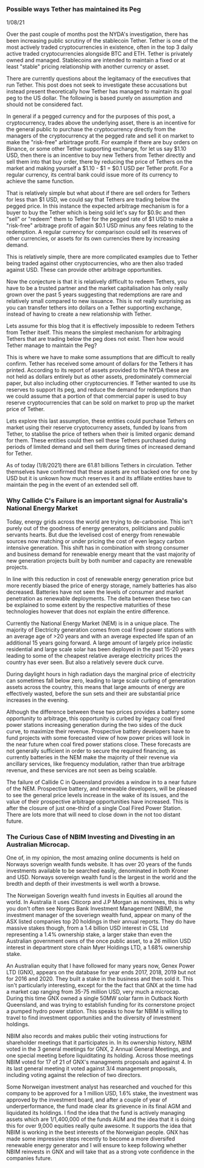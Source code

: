 ### Possible ways Tether has maintained its Peg
1/08/21

Over the past couple of months post the NYDA's investigation, there has been increasing public scrutiny of the stablecoin Tether. Tether is one of the most actively traded cryptocurrencies in existence, often in the top 3 daily active traded cryptocurrencies alongside BTC and ETH. Tether is privately owned and managed. Stablecoins are intended to maintain a fixed or at least "stable" pricing relationship with another currency or asset. 

There are currently questions about the legitamacy of the executives that run Tether. This post does not seek to investigate these accusations but instead present theoretically how Tether has managed to maintain its goal peg to the US dollar. The following is based purely on assumption and should not be considered fact.

In general if a pegged currency and for the purposes of this post, a cryptocurrency, trades above the underlying asset, there is an incentive for the general public to purchase the cryptocurrency directly from the managers of the cryptocurrency at the pegged rate and sell it on market to make the "risk-free" arbirtrage profit. For example if there are buy orders on Binance, or some other Tether supporting exchange, for let us say $1.10 USD, then there is an incentive to buy new Tethers from Tether directly and sell them into that buy order, there by reducing the price of Tethers on the market and making yourself a $1.10 - $1 = $0.1 USD per Tether profit. For a regular currency, its central bank could issue more of its currency to achieve the same function.

That is relatively simple but what about if there are sell orders for Tethers for less than $1 USD, we could say that Tethers are trading below the pegged price. In this instance the expected arbitrage mechanism is for a buyer to buy the Tether which is being sold let's say for $0.9c and then "sell" or "redeem" them to Tether for the pegged rate of $1 USD to make a "risk-free" arbitrage profit of again $0.1 USD minus any fees relating to the redemption. A regular currency for comparison could sell its reserves of other currencies, or assets for its own currencies there by increasing demand.

This is relatively simple, there are more complicated examples due to Tether being traded against other cryptocurrencies, who are then also traded against USD. These can provide other arbitrage opportunities.

Now the conjecture is that it is relatively difficult to redeem Tethers, you have to be a trusted partner and the market capitalisation has only really grown over the past 5 years suggesting that redemptions are rare and relatively small compared to new issuance. This is not really surprising as you can transfer tethers into dollars on a Tether supporting exchange, instead of having to create a new relationship with Tether.

Lets assume for this blog that it is effectively impossible to redeem Tethers from Tether itself. This means the simplest mechanism for arbitraging Tethers that are trading below the peg does not exist. Then how would Tether manage to maintain the Peg?

This is where we have to make some assumptions that are difficult to really confirm. Tether has received some amount of dollars for the Tethers it has printed. According to its report of assets provided to the NYDA these are not held as dollars entirely but as other assets, predominately commercial paper, but also including other cryptocurrencies. If Tether wanted to use its reserves to support its peg, and reduce the demand for redemptions than we could assume that a portion of that commercial paper is used to buy reserve cryptocurrencies that can be sold on market to prop up the market price of Tether.

Lets explore this last assumption, these entities could purchase Tethers on market using their reserve cryptocurrency assets, funded by loans from Tether, to stablise the price of tethers when their is limited organic demand for them. These entities could then sell these Tethers purchased during periods of limited demand and sell them during times of increased demand for Tether.

As of today (1/8/2021) there are 61.81 billions Tethers in circulation. Tether themselves have confirmed that these assets are not backed one for one by USD but it is unkown how much reserves it and its affiliate entities have to maintain the peg in the event of an extended sell off.

### Why Callide C's Failure is an important signal for Australia's National Energy Market

Today, energy grids across the world are trying to de-carbonise. This isn't purely out of the goodness of energy generators, politicians and public servants hearts. But due the levelised cost of energy from renewable sources now matching or under pricing the cost of even legacy carbon intensive generation. This shift has in combination with strong consumer and business demand for renewable energy meant that the vast majority of new generation projects built by both number and capacity are renewable projects.

In line with this reduction in cost of renewable energy generation price but more recently biased the price of energy storage, namely batteries has also decreased. Batteries have not seen the levels of consumer and market penetration as renewable deployments. The delta between these two can be explained to some extent by the respective maturities of these technologies however that does not explain the entire difference.

Currently the National Energy Market (NEM) is in a unique place. The majority of Electricity generation comes from coal fired power stations with an average age of >20 years and with an average expected life span of an additional 15 years going forward. A large amount of largely price inelastic residential and large scale solar has been deployed in the past 15-20 years leading to some of the cheapest relative average electricity prices the country has ever seen. But also a relatively severe duck curve.

During daylight hours in high radiation days the marginal price of electricity can sometimes fall below zero, leading to large scale curbing of generation assets across the country, this means that large amounts of energy are effectively wasted, before the sun sets and their are substantial price increases in the evening.

Although the difference between these two prices provides a battery some opportunity to arbitrage, this opportunity is curbed by legacy coal fired power stations increasing generation during the two sides of the duck curve, to maximize their revenue. Prospective battery developers have to fund projects with some forecasted view of how power prices will look in the near future when coal fired power stations close. These forecasts are not generally sufficient in order to secure the required financing, as currently batteries in the NEM make the majority of their revenue via ancillary services, like frequency modulation, rather than true arbitrage revenue, and these services are not seen as being scalable.

The failure of Callide C in Queensland provides a window in to a near future of the NEM. Prospective battery, and renewable developers, will be pleased to see the general price levels increase in the wake of its issues, and the value of their prospective arbitrage opportunities have increased. This is after the closure of just one-third of a single Coal Fired Power Station. There are lots more that will need to close down in the not too distant future.

### The Curious Case of NBIM Investing and Divesting in an Australian Microcap.

One of, in my opinion, the most amazing online documents is held on Norways soverign wealth funds website. It has over 20 years of the funds investments available to be searched easily, denominated in both Kroner and USD. Norways sovereign wealth fund is the largest in the world and the bredth and depth of their investments is well worth a browse.

The Norweigan Soverign wealth fund invests in Equities all around the world. In Australia it uses Citicorp and J.P Morgan as nominees, this is why you don't often see Norges Bank Investment Management (NBIM), the investment manager of the soveriegn wealth fund, appear on many of the ASX listed companies top 20 holdings in their annual reports. They do have massive stakes though, from a 1.4 billion USD interest in CSL Ltd representing a 1.4% ownership stake, a larger stake than even the Australian government owns of the once public asset, to a 26 million USD interest in department store chain Myer Holdings LTD, a 1.68% ownership stake.

An Australian equity that I have followed for many years now, Genex Power LTD (GNX), appears on the database for year ends 2017, 2018, 2019 but not for 2016 and 2020. They built a stake in the business and then sold it. This isn't particularly interesting, except for the the fact that GNX at the time had a market cap ranging from  35-75 million USD, very much a microcap. During this time GNX owned a single 50MW solar farm in Outback North Queensland, and was trying to establish funding for its cornerstone project a pumped hydro power station. This speaks to how far NBIM is willing to travel to find investment opportunities and the diversity of investment holdings.

NBIM also records and makes public their voting instructions for shareholder meetings that it participates in. In its ownership history, NBIM voted in the 3 general meetings for GNX, 2 Annual General Meetings, and one special meeting before liquiditating its holding. Across those meetings NBIM voted for 17 of 21 of GNX's managments proposals and against 4. In its last general meeting it voted against 3/4 management proposals, including voting against the relection of two directors.

Some Norweigan investment analyst has researched and vouched for this company to be approved for a 1 million USD, 1.6% stake, the investment was approved by the investment board, and after a couple of year of underperformance, the fund made clear its grievence in its final AGM and liquidated its holdings. I find the idea that the fund is actively managing assets which are 1/1,400,000 of the funds AUM and the idea that it is doing this for over 9,000 equities really quite awesome. It supports the idea that NBIM is working in the best interests of the Norweigian people. GNX has made some impressive steps recently to become a more diversifed renewable energy generator and I will ensure to keep following whether NBIM reinvests in GNX and will take that as a strong vote confidence in the companies future.
